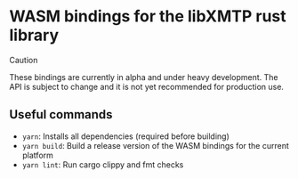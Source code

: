 # WASM bindings for the libXMTP rust library

> [!CAUTION]
> These bindings are currently in alpha and under heavy development. The API is subject to change and it is not yet recommended for production use.

## Useful commands

- `yarn`: Installs all dependencies (required before building)
- `yarn build`: Build a release version of the WASM bindings for the current platform
- `yarn lint`: Run cargo clippy and fmt checks

